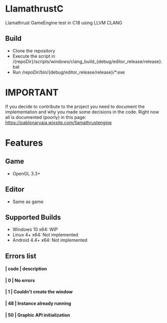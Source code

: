 # LlamathrustC
Llamathrust GameEngine test in C18 using LLVM CLANG

## Build
- Clone the repository
- Execute the script in /{repoDir}/scripts/windows/clang_build_{debug/editor_release/release}.bat
- Run /repoDir/bin/{debug/editor_release/release}/*.exe

# IMPORTANT
If you decide to contribute to the project you need to document
the implementation and why you made some decisions in the code.
Right now all is documented (poorly) in this page:
https://pablonarvaja.wixsite.com/llamathrustengine

# Features
## Game
- OpenGL 3.3+

## Editor
- Same as game

## Supported Builds
- Windows 10 x64: WIP
- Linux 4+ x64: Not implemented
- Android 4.4+ x64: Not implemented

## Errors list
#### | code | description
#### | 0    | No errors
#### | 1    | Couldn't create the window
#### | 48   | Instance already running
#### | 50   | Graphic API initialization
